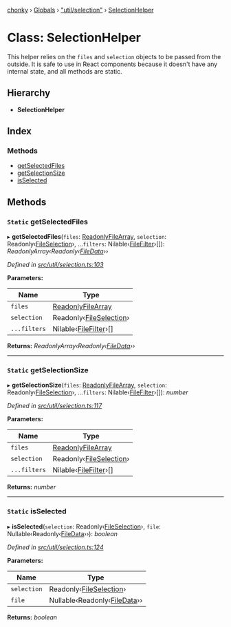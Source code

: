[chonky](../README.md) › [Globals](../globals.md) › ["util/selection"](../modules/_util_selection_.md) › [SelectionHelper](_util_selection_.selectionhelper.md)

# Class: SelectionHelper

This helper relies on the `files` and `selection` objects to be passed from the
outside. It is safe to use in React components because it doesn't have any
internal state, and all methods are static.

## Hierarchy

* **SelectionHelper**

## Index

### Methods

* [getSelectedFiles](_util_selection_.selectionhelper.md#static-getselectedfiles)
* [getSelectionSize](_util_selection_.selectionhelper.md#static-getselectionsize)
* [isSelected](_util_selection_.selectionhelper.md#static-isselected)

## Methods

### `Static` getSelectedFiles

▸ **getSelectedFiles**(`files`: [ReadonlyFileArray](../modules/_types_files_types_.md#readonlyfilearray), `selection`: Readonly‹[FileSelection](../interfaces/_types_selection_types_.fileselection.md)›, ...`filters`: Nilable‹[FileFilter](../modules/_types_files_types_.md#filefilter)›[]): *ReadonlyArray‹Readonly‹[FileData](../interfaces/_types_files_types_.filedata.md)››*

*Defined in [src/util/selection.ts:103](https://github.com/TimboKZ/Chonky/blob/01ce777/src/util/selection.ts#L103)*

**Parameters:**

Name | Type |
------ | ------ |
`files` | [ReadonlyFileArray](../modules/_types_files_types_.md#readonlyfilearray) |
`selection` | Readonly‹[FileSelection](../interfaces/_types_selection_types_.fileselection.md)› |
`...filters` | Nilable‹[FileFilter](../modules/_types_files_types_.md#filefilter)›[] |

**Returns:** *ReadonlyArray‹Readonly‹[FileData](../interfaces/_types_files_types_.filedata.md)››*

___

### `Static` getSelectionSize

▸ **getSelectionSize**(`files`: [ReadonlyFileArray](../modules/_types_files_types_.md#readonlyfilearray), `selection`: Readonly‹[FileSelection](../interfaces/_types_selection_types_.fileselection.md)›, ...`filters`: Nilable‹[FileFilter](../modules/_types_files_types_.md#filefilter)›[]): *number*

*Defined in [src/util/selection.ts:117](https://github.com/TimboKZ/Chonky/blob/01ce777/src/util/selection.ts#L117)*

**Parameters:**

Name | Type |
------ | ------ |
`files` | [ReadonlyFileArray](../modules/_types_files_types_.md#readonlyfilearray) |
`selection` | Readonly‹[FileSelection](../interfaces/_types_selection_types_.fileselection.md)› |
`...filters` | Nilable‹[FileFilter](../modules/_types_files_types_.md#filefilter)›[] |

**Returns:** *number*

___

### `Static` isSelected

▸ **isSelected**(`selection`: Readonly‹[FileSelection](../interfaces/_types_selection_types_.fileselection.md)›, `file`: Nullable‹Readonly‹[FileData](../interfaces/_types_files_types_.filedata.md)››): *boolean*

*Defined in [src/util/selection.ts:124](https://github.com/TimboKZ/Chonky/blob/01ce777/src/util/selection.ts#L124)*

**Parameters:**

Name | Type |
------ | ------ |
`selection` | Readonly‹[FileSelection](../interfaces/_types_selection_types_.fileselection.md)› |
`file` | Nullable‹Readonly‹[FileData](../interfaces/_types_files_types_.filedata.md)›› |

**Returns:** *boolean*
